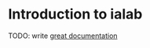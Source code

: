 # Introduction to ialab

TODO: write [great documentation](http://jacobian.org/writing/great-documentation/what-to-write/)
